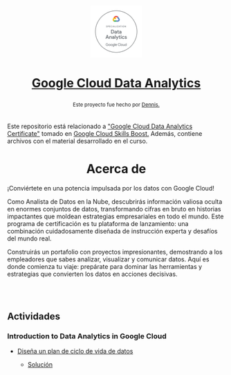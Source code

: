 <p align="center"><a href="https://www.cloudskillsboost.google/paths/420/"><img src="project/images/logo.png" alt="MarkText" width="120" height="120"></p>

<h1 align="center"><a href="https://www.cloudskillsboost.google/paths/420/">Google Cloud Data Analytics</a></h1>

<div align="center">
  <sub>Este proyecto fue hecho por
    <a href="https://github.com/DensLopez">Dennis.</a>
  </sub>
</div>

<br />
<br />
Este repositorio está relacionado a <a href="https://www.cloudskillsboost.google/paths/420/">"Google Cloud Data Analytics Certificate"</a> tomado en <a href="https://www.cloudskillsboost.google/">Google Cloud Skills Boost.</a> Además, contiene archivos con el material desarrollado en el curso.
<br />

<h1 align="center">Acerca de </h1>
<p style="text-align: justify;">
¡Conviértete en una potencia impulsada por los datos con Google Cloud!

Como Analista de Datos en la Nube, descubrirás información valiosa oculta en enormes conjuntos de datos, transformando cifras en bruto en historias impactantes que moldean estrategias empresariales en todo el mundo. Este programa de certificación es tu plataforma de lanzamiento: una combinación cuidadosamente diseñada de instrucción experta y desafíos del mundo real. 

Construirás un portafolio con proyectos impresionantes, demostrando a los empleadores que sabes analizar, visualizar y comunicar datos. Aquí es donde comienza tu viaje: prepárate para dominar las herramientas y estrategias que convierten los datos en acciones decisivas.

<br />
<br />

## Actividades

### Introduction to Data Analytics in Google Cloud

- [Diseña un plan de ciclo de vida de datos](project/docs/01_plan.pdf)
  
  - [Solución](project/docs/01_solucion.pptx)
  
  </p>
  <br />
